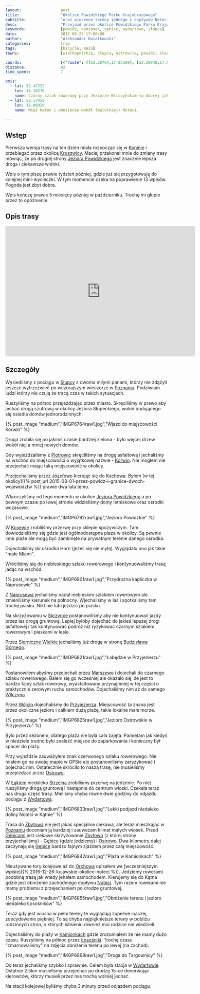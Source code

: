```yaml
---
layout:                 post
title:                  "Okolice Powidzkiego Parku Krajobrazowego"
subtitle:               "oraz wiosenne tereny jednego z dopływów Noteci"
desc:                   "Przejazd przez okolice Powidzkiego Parku Krajobrazowego, Przyjezierze oraz okolice początku zachodniego dopływu Noteci. Te ostatnie wiosną zyskują swój zadziwiający klimat."
keywords:               [powidz, kamionek, gębice, wydartowo, słupca]
date:                   2017-05-27 17:00:00
author:                 "Aleksander Kwiatkowski"
categories:             trip
tags:                   [bicycle, main]
towns:                  [wielkopolskie, slupca, ostrowite, powidz, kleczew, wilczyn, jeziora_wielkie, strzelno, mogilno, trzemeszno]

coords:                 [{"route": [[52.28764,17.85189], [52.28848,17.87283], [52.30927,17.88588], [52.33193,17.90408], [52.36517,17.95077], [52.40247,17.94940], [52.40253,17.94716], [52.40321,17.94940], [52.39928,17.95103], [52.40232,17.96974], [52.39870,17.99403], [52.40420,17.99815], [52.41619,17.99574], [52.42666,18.00398], [52.42849,18.01016], [52.41431,18.02493], [52.40792,18.02295], [52.41693,18.04613], [52.41745,18.05480], [52.43619,18.08312], [52.44707,18.09170], [52.45183,18.10638], [52.46276,18.10767], [52.46292,18.09780], [52.47018,18.09969], [52.47787,18.11496], [52.48142,18.14861], [52.48947,18.15814], [52.48832,18.16234], [52.49240,18.16389], [52.51931,18.18354], [52.54515,18.14003], [52.54771,18.14045], [52.57348,18.12749], [52.57103,18.11419], [52.59346,18.12947], [52.59878,18.12955], [52.62140,18.16063], [52.62160,18.15299], [52.60915,18.12432], [52.59388,18.07273], [52.59919,18.03969], [52.60097,18.02664], [52.59669,18.02579], [52.58386,18.00699], [52.56503,18.01042], [52.56060,17.99368], [52.56237,17.99171], [52.56509,17.99523], [52.57510,17.99059], [52.58496,17.99274], [52.60508,17.94648], [52.60998,17.94210], [52.61311,17.91463], [52.61103,17.90391]], "type": "bicycle"}]
distance:               92
time_spent:             7

pois:
  - lat: 52.47222
    lon: 18.10276
    name: Czarny szlak rowerowy przy Jeziorze Wilczyńskim (w dobrej jakości)
  - lat: 52.57450
    lon: 18.00920
    name: Wieś Kątno i obniżenie wokół (malutkiej) Noteci.   

---
```


[wiki-jezioro-powidzkie]: https://pl.wikipedia.org/wiki/Jezioro_Powidzkie
[wiki-konin]: https://pl.wikipedia.org/wiki/Konin
[wiki-kruszwica]: https://pl.wikipedia.org/wiki/Kruszwica
[wiki-slupca]: https://pl.wikipedia.org/wiki/S%C5%82upca
[wiki-piotrowice]: https://pl.wikipedia.org/wiki/Piotrowice_(powiat_s%C5%82upecki)
[wiki-korwin]: https://pl.wikipedia.org/wiki/Korwin_(wojew%C3%B3dztwo_wielkopolskie)
[wiki-jozefowo]: https://pl.wikipedia.org/wiki/J%C3%B3zefowo_(powiat_s%C5%82upecki)
[wiki-kochowo]: https://pl.wikipedia.org/wiki/Kochowo
[wiki-kosewo]: https://pl.wikipedia.org/wiki/Kosewo_(wojew%C3%B3dztwo_wielkopolskie)
[wiki-naprusewo]: https://pl.wikipedia.org/wiki/Naprusewo
[wiki-skrzynka]: https://pl.wikipedia.org/wiki/Skrzynka_(powiat_s%C5%82upecki)
[wiki-sierniczne-wielkie]: https://pl.wikipedia.org/wiki/Siernicze_Wielkie
[wiki-budzislaw-gorny]: https://pl.wikipedia.org/wiki/Budzis%C5%82aw_G%C3%B3rny
[wiki-marszewo]: https://pl.wikipedia.org/wiki/Marszewo_(powiat_koni%C5%84ski)
[wiki-wilczyn]: https://pl.wikipedia.org/wiki/Wilczyn_(wojew%C3%B3dztwo_wielkopolskie)
[wiki-wojcin]: https://pl.wikipedia.org/wiki/W%C3%B3jcin_(powiat_mogile%C5%84ski)
[wiki-przyjezierze]: https://pl.wikipedia.org/wiki/Przyjezierze_(wojew%C3%B3dztwo_kujawsko-pomorskie)
[wiki-ostrowo]: https://pl.wikipedia.org/wiki/Ostrowo_(powiat_s%C5%82upecki)
[wiki-lakie]: https://pl.wikipedia.org/wiki/%C5%81%C4%85kie_(powiat_mogile%C5%84ski)
[wiki-strzelno]: https://pl.wikipedia.org/wiki/Strzelno
[wiki-wydartowo]: https://pl.wikipedia.org/wiki/Wydartowo
[wiki-gebice]: https://pl.wikipedia.org/wiki/G%C4%99bice_(wojew%C3%B3dztwo_kujawsko-pomorskie)
[wiki-zbytowo]: https://pl.wikipedia.org/wiki/Zbytowo
[wiki-orchowo]: https://pl.wikipedia.org/wiki/Orchowo
[wiki-notec]: https://pl.wikipedia.org/wiki/Note%C4%87
[wiki-kamionek]: https://pl.wikipedia.org/wiki/Kamionek_(wojew%C3%B3dztwo_kujawsko-pomorskie)
[wiki-lososniki]: https://pl.wikipedia.org/wiki/%C5%81oso%C5%9Bniki_(wojew%C3%B3dztwo_kujawsko-pomorskie)
[wiki-poznan]: https://pl.wikipedia.org/wiki/Pozna%C5%84


Wstęp
-----

Pierwsza wersja trasy na ten dzien miała rozpocząć się w [Koninie][wiki-konin] i
przebiegać przez okolicę [Kruszwicy][wiki-kruszwica]. Maciej przekonał mnie
do zmiany trasy mówiąc, że po drugiej strony [Jeziora Powidzkiego][wiki-jezioro-powidzkie]
jest znacznie lepsza droga i ciekawsze widoki.

Wpis o tym piszę prawie tydzień później, gdzie już się przygotowuję do kolejnej mini-wycieczki.
W tym momencie czeka na poprawienie 13 wpisów. Pogoda jest zbyt dobra.

Wpis kończę prawie 5 miesięcy później w październiku. Trochę mi głupio przez to opóźnienie.

Opis trasy
----------

<iframe height='405' width='590' frameborder='0' allowtransparency='true' scrolling='no' src='https://www.strava.com/activities/1008278085/embed/efeb28473dc3ae3256e13fdf6abf300f88225abc'></iframe>

Szczegóły
---------

Wysiedliśmy z pociągu w [Słupcy][wiki-slupca] z dwoma miłymi panami, którzy nie zdążyli
jeszcze wytrzeźwieć po wczorajszym wieczorze w [Poznaniu][wiki-poznan].
Podziwiam ludzi którzy nie czują że tracą czas w takich sytuacjach.

Ruszyliśmy na północ przejeżdzając przez miasto. Skręciliśmy w prawo aby jechać drogą
szutrową w okolicy Jeziora Słupeckiego, wokół budującego się osiedla domów
jednorodzinnych.

{% post_image "medium","IMGP6764raw1.jpg","Wjazd do miejscowości Korwin" %}

Droga zrobiła się po jakimś czasie bardziej zielona - było więcej drzew
wokół niej a mniej nowych domów.

Gdy wyjeżdzaliśmy z [Piotrowic][wiki-piotrowice] skręciliśmy na drogę asfaltową
i jechaliśmy na wschód do miejscowości o wyjątkowej nazwie -
[Korwin][wiki-korwin]. Nie mogłem nie przejechać mając taką miejscowość
w okolicy.

Przejechaliśmy przez [Józefowo][wiki-jozefowo] kierując się do
[Kochowa][wiki-kochowo]. Byłem
[w tej okolicy]({% post_url 2015-08-01-przez-powidz-i-granice-dwoch-wojewodztw %})
prawie dwa lata temu.

Wkroczyliśmy od tego momentu w okolice [Jeziora Powidzkiego][wiki-jezioro-powidzkie]
a po pewnym czasie po lewej stronie widzieliśmy domy letniskowe oraz
ośrodki wczasowe.

{% post_image "medium","IMGP6792raw1.jpg","Jezioro Powidzkie" %}

W [Kosewie][wiki-kosewo] zrobiliśmy przerwę przy sklepie spożywczym.
Tam dowiedzieliśmy się
gdzie jest ogólnodostępna plaża w okolicy. Są pewnie inne plaże ale mogą być
zamknięte na prywatnym terenie danego ośrodka.

Dojechaliśmy do ośrodka Horn (jeżeli się nie mylę). Wyglądało ono jak takie
"małe Miami".

Wróciliśmy się do niebieskiego szlaku rowerowego i kontynuowaliśmy trasę
jadąc na wschód.

{% post_image "medium","IMGP6801raw1.jpg","Przydrożna kapliczka w Naprusewie" %}

Z [Naprusewa][wiki-naprusewo] jechaliśmy nadal niebieskim szlakiem rowerowym
ale zmieniliśmy
kierunek na północny. Wjechaliśmy w las i spotkaliśmy tam trochę piasku.
Nikt nie lubi jeździć po piasku.

Na skrzyżowaniu w [Skrzynce][wiki-skrzynka] postanowiliśmy aby nie kontynuować
jazdy przez las drogą gruntową.
Lepiej byłoby dojechać do jakieś lepszej drogi asfaltowej i tak kontynuować
podróż niż ryzykować czarnym szlakiem rowerowym i piaskami w lesie.

Przez [Sierniczne Wielkie][wiki-sierniczne-wielkie] jechaliśmy już drogą
w stronę [Budzisława Górnego][wiki-budzislaw-gorny].

{% post_image "medium","IMGP6821raw1.jpg","Łabędzie w Przyjezierzu" %}

Postanowiłem abyśmy przejechali przez [Marszewo][wiki-marszewo] i dojechali
do czarnego szlaku rowerowego. Bałem się go wcześniej ale okazało się, że jest
to bardzo fajny szlak rowerowy, wyasfaltowany przynajmniej w tej części o
praktycznie zerowym ruchu samochodów.
Dojechaliśmy nim aż do samego [Wilczyna][wiki-wilczyn].

Przez [Wójcin][wiki-wojcin] dojechaliśmy do [Przyjezierza][wiki-przyjezierze].
Miejscowość ta znana jest przez okoliczne jezioro i całkiem dużą plażę, takie
lokalne małe morze.

{% post_image "medium","IMGP6825raw1.jpg","Jezioro Ostrowskie w Przyjezierzu" %}

Było przez sezonem, dlatego plaża nie była cała zajęta. Pamiętam jak kiedyś
w niedziele trudno było znaleźć miejsce do zaparkowania i konieczny był spacer
do plaży.

Przy wyjeździe zauważyłem znak czerwonego szlaku rowerowego. Nie miałem go
na swojej mapie w GPSie ale postanowiliśmy zaryzykować i pojechać nim.
Ostatecznie skróciło to naszą trasę,
nie musieliśmy przejeżdzać przez [Ostrowo][wiki-ostrowo].

W [Łąkiem][wiki-lakie] niedaleko [Strzelna][wiki-strzelno] zrobiliśmy przerwę
na jedzenie. Po niej ruszyliśmy drogą gruntową i następnie do
centrum wioski. Czekała teraz nas druga część trasy. Mieliśmy chyba równe
dwie godziny do odjazdu pociągu z [Wydartowa][wiki-wydartowo].

{% post_image "medium","IMGP6833raw1.jpg","Lekki podjazd niedaleko doliny Noteci w Kątnie" %}

Trasa do [Zbytowa][wiki-zbytowo]
nie jest jakaś specjalnie ciekawa, ale teraz mieszkając
w [Poznaniu][wiki-poznan] doceniam ją bardziej i zauważam klimat małych wiosek.
Przed [Gębicami][wiki-gebice] jest ciekawe skrzyżowanie
[Zbytowo][wiki-zbytowo] (z której strony przyjechaliśmy) -
[Gębice][wiki-gebice] (gdzie jedziemy) i [Ostrowo][wiki-ostrowo].
Dwa kilometry dalej zaczynają się [Gębice][wiki-gebice] bardzo fajnym
zjazdem przez całą miejscowość.

{% post_image "medium","IMGP6842raw1.jpg","Plaża w Kamionkach" %}

Nieużywane tory kolejowe aż do [Orchowa][wiki-orchowo] opisałem we
[wcześniejszym wpisie]({% 2016-12-26-kujawskie-okolice-noteci %}).
Jedziemy rowerami podobną trasą jak wtedy jehałem samochodem. Kierujemy się
do Kątna gdzie jest obniżenie zachodniego dopływu
[Noteci][wiki-notec]. Tym razem rowerami nie mamy problemu z przejechaniem
po drodze gruntowej.

{% post_image "medium","IMGP6855raw1.jpg","Obniżenie terenu i jezioro niedaleko Łosośników" %}

Teraz gdy jest wiosna w pełni tereny te wyglądają zupełnie inaczej, zdecydowanie
piękniej. To są chyba najpiękniejsze tereny w pobliżu rodzinnych stron, o których
istnieniu również moi rodzice nie wiedzieli.

Dojechaliśmy do plaży w [Kamionkach][wiki-kamionek] gdzie zrozumiałem że nie mamy
dużo czasu. Ruszyliśmy na północ przez [Łosośniki][wiki-lososniki].
Trochę czasu "zmarnowaliśmy" na zdjęcia obniżenia terenu po lewej (na zachód).

{% post_image "medium","IMGP6868raw1.jpg","Droga do Targownicy" %}

Od teraz jechaliśmy szybko i sprawnie. Celem była stacja w [Wydartowie][wiki-wydartowo].
Ostatnie 2.5km musieliśmy przejechać po drodzę 15-ce denerwując kierowców,
którzy musieli przez nas trochę wolniej jechać.

Na stacji kolejowej byliśmy chyba 3 minuty przed odjazdem pociągu.
